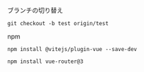 ブランチの切り替え
```
git checkout -b test origin/test
```

npm
```
npm install @vitejs/plugin-vue --save-dev
```

```
npm install vue-router@3
```
